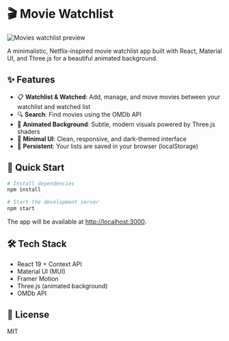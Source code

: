 # 🎬 Movie Watchlist

![Movies watchlist preview](public/movies-watchlist-preview.gif)

A minimalistic, Netflix-inspired movie watchlist app built with React, Material UI, and Three.js for a beautiful animated background.

## ✨ Features

- 📋 **Watchlist & Watched**: Add, manage, and move movies between your watchlist and watched list
- 🔍 **Search**: Find movies using the OMDb API
- 🎨 **Animated Background**: Subtle, modern visuals powered by Three.js shaders
- 🦾 **Minimal UI**: Clean, responsive, and dark-themed interface
- 💾 **Persistent**: Your lists are saved in your browser (localStorage)

## 🚀 Quick Start

```bash
# Install dependencies
npm install

# Start the development server
npm start
```

The app will be available at [http://localhost:3000](http://localhost:3000).

## 🛠️ Tech Stack
- React 19 + Context API
- Material UI (MUI)
- Framer Motion
- Three.js (animated background)
- OMDb API

## 📄 License
MIT 
